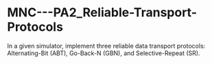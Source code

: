 # MNC---PA2_Reliable-Transport-Protocols
In a given simulator, implement three reliable data transport protocols: Alternating-Bit (ABT), Go-Back-N (GBN), and Selective-Repeat (SR).

